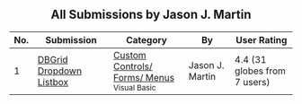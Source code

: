 ﻿<div align="center">

## All Submissions by Jason J\. Martin

</div>

No.  | Submission | Category | By   | User Rating
---- | ---------- | -------- | ---- | -----------
1 | [DBGrid Dropdown Listbox<br />](https://github.com/Planet-Source-Code/jason-j-martin-dbgrid-dropdown-listbox__1-1377) | [Custom Controls/ Forms/  Menus<br /><sup>Visual Basic</sup>](../ByCategory/custom-controls-forms-menus__1-4.md) | Jason J\. Martin | 4.4 (31 globes from 7 users)

